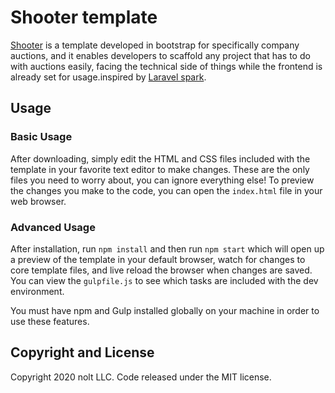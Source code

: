 # Shooter template

[Shooter](https://github.com/jim-nnamdi/shooter) is a template developed in bootstrap for specifically company auctions, and it enables developers to scaffold any project that has to do with auctions easily, facing the technical side of things while the frontend is already set for usage.inspired by [Laravel spark](https://spark.laravel.com/).

## Usage

### Basic Usage

After downloading, simply edit the HTML and CSS files included with the template in your favorite text editor to make changes. These are the only files you need to worry about, you can ignore everything else! To preview the changes you make to the code, you can open the `index.html` file in your web browser.

### Advanced Usage

After installation, run `npm install` and then run `npm start` which will open up a preview of the template in your default browser, watch for changes to core template files, and live reload the browser when changes are saved. You can view the `gulpfile.js` to see which tasks are included with the dev environment.

You must have npm and Gulp installed globally on your machine in order to use these features.

## Copyright and License

Copyright 2020 nolt LLC. Code released under the MIT license.

